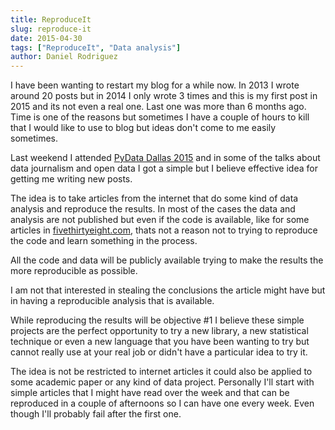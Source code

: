 ```yaml
---
title: ReproduceIt
slug: reproduce-it
date: 2015-04-30
tags: ["ReproduceIt", "Data analysis"]
author: Daniel Rodriguez
---
```


I have been wanting to restart my blog for a while now. In 2013 I wrote around 20 posts but in 2014 I only wrote 3 times and this is my first post in 2015 and its not even a real one. Last one was more than 6 months ago. 
Time is one of the reasons but sometimes I have a couple of hours to kill that I would like to use to blog but ideas don't come to me easily sometimes.

Last weekend I attended [PyData Dallas 2015](http://pydata.org/dal2015) and in some of the talks about data journalism and open data I got a simple but I believe effective idea for getting me writing new posts.

The idea is to take articles from the internet that do some kind of data analysis and reproduce the results. In most of the cases the data and analysis are not published but even if the code is available, like for some articles in [fivethirtyeight.com](http://fivethirtyeight.com), thats not a reason not to trying to reproduce the code and learn something in the process.

All the code and data will be publicly available trying to make the results the more reproducible as possible.

I am not that interested in stealing the conclusions the article might have but in having a reproducible analysis that is available.

While reproducing the results will be objective #1 I believe these simple projects are the perfect opportunity to try a new library, a new statistical technique or even a new language that you have been wanting to try but cannot really use at your real job or didn't have a particular idea to try it.

The idea is not be restricted to internet articles it could also be applied to some academic paper or any kind of data project. Personally I'll start with simple articles that I might have read over the week and that can be reproduced in a couple of afternoons so I can have one every week. Even though I'll probably fail after the first one.
